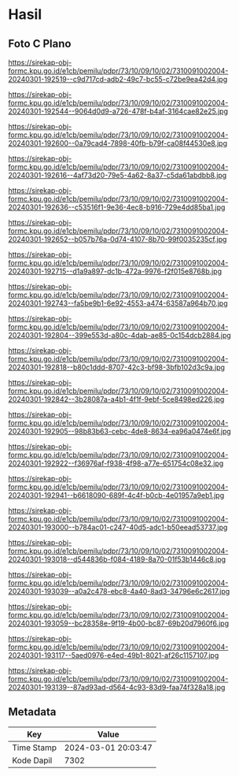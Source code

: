 # Hasil

## Foto C Plano

https://sirekap-obj-formc.kpu.go.id/e1cb/pemilu/pdpr/73/10/09/10/02/7310091002004-20240301-192519--c9d717cd-adb2-49c7-bc55-c72be9ea42d4.jpg

https://sirekap-obj-formc.kpu.go.id/e1cb/pemilu/pdpr/73/10/09/10/02/7310091002004-20240301-192544--9064d0d9-a726-478f-b4af-3164cae82e25.jpg

https://sirekap-obj-formc.kpu.go.id/e1cb/pemilu/pdpr/73/10/09/10/02/7310091002004-20240301-192600--0a79cad4-7898-40fb-b79f-ca08f44530e8.jpg

https://sirekap-obj-formc.kpu.go.id/e1cb/pemilu/pdpr/73/10/09/10/02/7310091002004-20240301-192616--4af73d20-79e5-4a62-8a37-c5da61abdbb8.jpg

https://sirekap-obj-formc.kpu.go.id/e1cb/pemilu/pdpr/73/10/09/10/02/7310091002004-20240301-192636--c53516f1-9e36-4ec8-b916-729e4dd85ba1.jpg

https://sirekap-obj-formc.kpu.go.id/e1cb/pemilu/pdpr/73/10/09/10/02/7310091002004-20240301-192652--b057b76a-0d74-4107-8b70-99f0035235cf.jpg

https://sirekap-obj-formc.kpu.go.id/e1cb/pemilu/pdpr/73/10/09/10/02/7310091002004-20240301-192715--d1a9a897-dc1b-472a-9976-f2f015e8768b.jpg

https://sirekap-obj-formc.kpu.go.id/e1cb/pemilu/pdpr/73/10/09/10/02/7310091002004-20240301-192743--fa5be9b1-6e92-4553-a474-63587a964b70.jpg

https://sirekap-obj-formc.kpu.go.id/e1cb/pemilu/pdpr/73/10/09/10/02/7310091002004-20240301-192804--399e553d-a80c-4dab-ae85-0c154dcb2884.jpg

https://sirekap-obj-formc.kpu.go.id/e1cb/pemilu/pdpr/73/10/09/10/02/7310091002004-20240301-192818--b80c1ddd-8707-42c3-bf98-3bfb102d3c9a.jpg

https://sirekap-obj-formc.kpu.go.id/e1cb/pemilu/pdpr/73/10/09/10/02/7310091002004-20240301-192842--3b28087a-a4b1-4f1f-9ebf-5ce8498ed226.jpg

https://sirekap-obj-formc.kpu.go.id/e1cb/pemilu/pdpr/73/10/09/10/02/7310091002004-20240301-192905--98b83b63-cebc-4de8-8634-ea96a0474e6f.jpg

https://sirekap-obj-formc.kpu.go.id/e1cb/pemilu/pdpr/73/10/09/10/02/7310091002004-20240301-192922--f36976af-f938-4f98-a77e-651754c08e32.jpg

https://sirekap-obj-formc.kpu.go.id/e1cb/pemilu/pdpr/73/10/09/10/02/7310091002004-20240301-192941--b6618090-689f-4c4f-b0cb-4e01957a9eb1.jpg

https://sirekap-obj-formc.kpu.go.id/e1cb/pemilu/pdpr/73/10/09/10/02/7310091002004-20240301-193000--b784ac01-c247-40d5-adc1-b50eead53737.jpg

https://sirekap-obj-formc.kpu.go.id/e1cb/pemilu/pdpr/73/10/09/10/02/7310091002004-20240301-193018--d544836b-f084-4189-8a70-01f53b1446c8.jpg

https://sirekap-obj-formc.kpu.go.id/e1cb/pemilu/pdpr/73/10/09/10/02/7310091002004-20240301-193039--a0a2c478-ebc8-4a40-8ad3-34796e6c2617.jpg

https://sirekap-obj-formc.kpu.go.id/e1cb/pemilu/pdpr/73/10/09/10/02/7310091002004-20240301-193059--bc28358e-9f19-4b00-bc87-69b20d7960f6.jpg

https://sirekap-obj-formc.kpu.go.id/e1cb/pemilu/pdpr/73/10/09/10/02/7310091002004-20240301-193117--5aed0976-e4ed-49b1-8021-af26c1157107.jpg

https://sirekap-obj-formc.kpu.go.id/e1cb/pemilu/pdpr/73/10/09/10/02/7310091002004-20240301-193139--87ad93ad-d564-4c93-83d9-faa74f328a18.jpg


## Metadata

| Key        | Value               |
| ---------- | ------------------- |
| Time Stamp | 2024-03-01 20:03:47 |
| Kode Dapil | 7302                |



